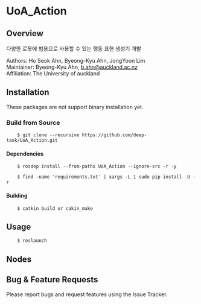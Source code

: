 # UoA_Action

## Overview

다양한 로봇에 범용으로 사용할 수 있는 행동 표현 생성기 개발

Authors: Ho Seok Ahn, Byeong-Kyu Ahn, JongYoon Lim <br/>
Maintainer: Byeong-Kyu Ahn, b.ahn@auckland.ac.nz <br/>
Affiliation: The University of auckland

## Installation

These packages are not support binary installation yet.


### Build from Source

        $ git clone --recursive https://github.com/deep-task/UoA_Action.git


#### Dependencies

        $ rosdep install --from-paths UoA_Action --ignore-src -r -y

        $ find -name 'requirements.txt' | xargs -L 1 sudo pip install -U -r


#### Building

        $ catkin build or cakin_make


## Usage

        $ roslaunch


## Nodes


## Bug & Feature Requests

Please report bugs and request features using the Issue Tracker.
